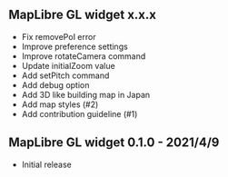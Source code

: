 ## MapLibre GL widget x.x.x

- Fix removePoI error
- Improve preference settings
- Improve rotateCamera command
- Update initialZoom value
- Add setPitch command
- Add debug option
- Add 3D like building map in Japan
- Add map styles (#2)
- Add contribution guideline (#1)

## MapLibre GL widget 0.1.0 - 2021/4/9

- Initial release
